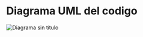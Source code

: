 # Diagrama UML del codigo
![Diagrama sin título](https://github.com/user-attachments/assets/e954824b-cf74-4c43-a138-a337de6e3baa)
